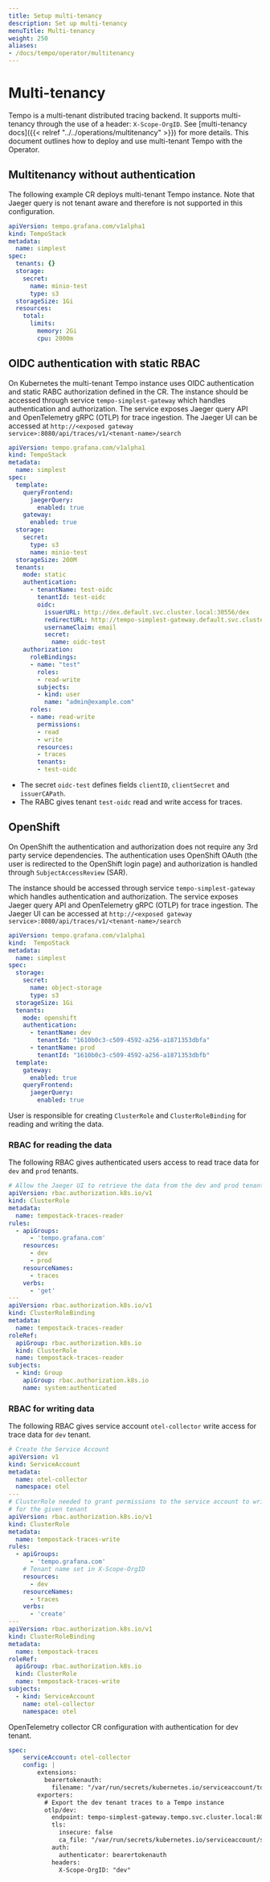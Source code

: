 ```yaml
---
title: Setup multi-tenancy
description: Set up multi-tenancy
menuTitle: Multi-tenancy
weight: 250
aliases:
- /docs/tempo/operator/multitenancy
---
```


# Multi-tenancy

Tempo is a multi-tenant distributed tracing backend. It supports multi-tenancy through the use of a header: `X-Scope-OrgID`.
See [multi-tenancy docs]({{< relref "../../operations/multitenancy" >}}) for more details. This document outlines how to deploy and use multi-tenant Tempo with the Operator.

## Multitenancy without authentication

The following example CR deploys multi-tenant Tempo instance. Note that Jaeger query is not tenant aware and therefore is not supported in this configuration.

```yaml
apiVersion: tempo.grafana.com/v1alpha1
kind: TempoStack
metadata:
  name: simplest
spec:
  tenants: {}
  storage:
    secret:
      name: minio-test
      type: s3
  storageSize: 1Gi
  resources:
    total:
      limits:
        memory: 2Gi
        cpu: 2000m
```

## OIDC authentication with static RBAC

On Kubernetes the multi-tenant Tempo instance uses OIDC authentication and static RABC authorization defined in the CR.
The instance should be accessed through service `tempo-simplest-gateway` which handles authentication and authorization.
The service exposes Jaeger query API and OpenTelemetry gRPC (OTLP) for trace ingestion.
The Jaeger UI can be accessed at `http://<exposed gateway service>:8080/api/traces/v1/<tenant-name>/search`

```yaml
apiVersion: tempo.grafana.com/v1alpha1
kind: TempoStack
metadata:
  name: simplest
spec:
  template:
    queryFrontend:
      jaegerQuery:
        enabled: true
    gateway:
      enabled: true
  storage:
    secret:
      type: s3
      name: minio-test
  storageSize: 200M
  tenants:
    mode: static
    authentication:
      - tenantName: test-oidc
        tenantId: test-oidc
        oidc:
          issuerURL: http://dex.default.svc.cluster.local:30556/dex
          redirectURL: http://tempo-simplest-gateway.default.svc.cluster.local:8080/oidc/test-oidc/callback
          usernameClaim: email
          secret:
            name: oidc-test
    authorization:
      roleBindings:
      - name: "test"
        roles:
        - read-write
        subjects:
        - kind: user
          name: "admin@example.com"
      roles:
      - name: read-write
        permissions:
        - read
        - write
        resources:
        - traces
        tenants:
        - test-oidc
```

* The secret `oidc-test` defines fields `clientID`, `clientSecret` and `issuerCAPath`.
* The RABC gives tenant `test-oidc` read and write access for traces. 

## OpenShift

On OpenShift the authentication and authorization does not require any 3rd party service dependencies.
The authentication uses OpenShift OAuth (the user is redirected to the OpenShift login page) and 
authorization is handled through `SubjectAccessReview` (SAR).

The instance should be accessed through service `tempo-simplest-gateway` which handles authentication and authorization.
The service exposes Jaeger query API and OpenTelemetry gRPC (OTLP) for trace ingestion.
The Jaeger UI can be accessed at `http://<exposed gateway service>:8080/api/traces/v1/<tenant-name>/search`

```yaml
apiVersion: tempo.grafana.com/v1alpha1
kind:  TempoStack
metadata:
  name: simplest
spec:
  storage:
    secret:
      name: object-storage
      type: s3
  storageSize: 1Gi
  tenants:
    mode: openshift
    authentication:
      - tenantName: dev
        tenantId: "1610b0c3-c509-4592-a256-a1871353dbfa"
      - tenantName: prod
        tenantId: "1610b0c3-c509-4592-a256-a1871353dbfb"
  template:
    gateway:
      enabled: true
    queryFrontend:
      jaegerQuery:
        enabled: true
```

User is responsible for creating `ClusterRole` and `ClusterRoleBinding` for reading and writing the data.

### RBAC for reading the data

The following RBAC gives authenticated users access to read trace data for `dev` and `prod` tenants.

```yaml
# Allow the Jaeger UI to retrieve the data from the dev and prod tenants
apiVersion: rbac.authorization.k8s.io/v1
kind: ClusterRole
metadata:
  name: tempostack-traces-reader
rules:
  - apiGroups:
      - 'tempo.grafana.com'
    resources:
      - dev
      - prod
    resourceNames:
      - traces
    verbs:
      - 'get'
---
apiVersion: rbac.authorization.k8s.io/v1
kind: ClusterRoleBinding
metadata:
  name: tempostack-traces-reader
roleRef:
  apiGroup: rbac.authorization.k8s.io
  kind: ClusterRole
  name: tempostack-traces-reader
subjects:
  - kind: Group
    apiGroup: rbac.authorization.k8s.io
    name: system:authenticated
```

### RBAC for writing data

The following RBAC gives service account `otel-collector` write access for trace data for `dev` tenant.

```yaml
# Create the Service Account
apiVersion: v1
kind: ServiceAccount
metadata:
  name: otel-collector
  namespace: otel
---
# ClusterRole needed to grant permissions to the service account to write traces
# for the given tenant
apiVersion: rbac.authorization.k8s.io/v1
kind: ClusterRole
metadata:
  name: tempostack-traces-write
rules:
  - apiGroups:
      - 'tempo.grafana.com'
    # Tenant name set in X-Scope-OrgID
    resources:
      - dev
    resourceNames:
      - traces
    verbs:
      - 'create'
---
apiVersion: rbac.authorization.k8s.io/v1
kind: ClusterRoleBinding
metadata:
  name: tempostack-traces
roleRef:
  apiGroup: rbac.authorization.k8s.io
  kind: ClusterRole
  name: tempostack-traces-write
subjects:
  - kind: ServiceAccount
    name: otel-collector
    namespace: otel
```

OpenTelemetry collector CR configuration with authentication for dev tenant.

```yaml
spec:
    serviceAccount: otel-collector
    config: |
        extensions:
          bearertokenauth:
            filename: "/var/run/secrets/kubernetes.io/serviceaccount/token"
        exporters:
          # Export the dev tenant traces to a Tempo instance
          otlp/dev:
            endpoint: tempo-simplest-gateway.tempo.svc.cluster.local:8090
            tls:
              insecure: false
              ca_file: "/var/run/secrets/kubernetes.io/serviceaccount/service-ca.crt"
            auth:
              authenticator: bearertokenauth
            headers:
              X-Scope-OrgID: "dev"
```
